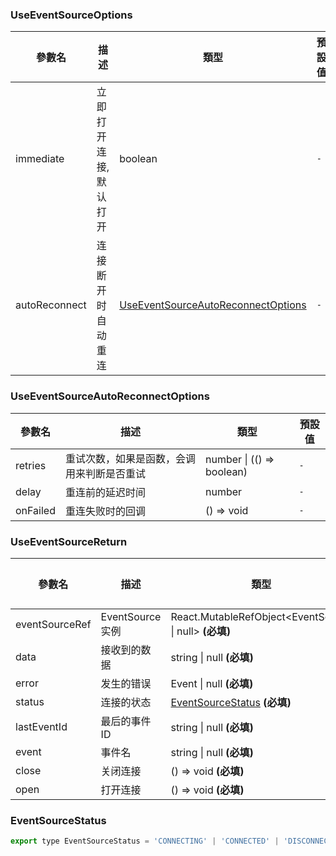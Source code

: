 ### UseEventSourceOptions

|參數名|描述|類型|預設值|
|---|---|---|---|
|immediate|立即打开连接, 默认打开|boolean |`-`|
|autoReconnect|连接断开时自动重连|[UseEventSourceAutoReconnectOptions](#useeventsourceautoreconnectoptions) |`-`|

### UseEventSourceAutoReconnectOptions

|參數名|描述|類型|預設值|
|---|---|---|---|
|retries|重试次数，如果是函数，会调用来判断是否重试|number \| (() => boolean) |`-`|
|delay|重连前的延迟时间|number |`-`|
|onFailed|重连失败时的回调|() => void |`-`|

### UseEventSourceReturn

|參數名|描述|類型|預設值|
|---|---|---|---|
|eventSourceRef|EventSource 实例|React.MutableRefObject&lt;EventSource \| null&gt;  **(必填)**|`-`|
|data|接收到的数据|string \| null  **(必填)**|`-`|
|error|发生的错误|Event \| null  **(必填)**|`-`|
|status|连接的状态|[EventSourceStatus](#eventsourcestatus)  **(必填)**|`-`|
|lastEventId|最后的事件 ID|string \| null  **(必填)**|`-`|
|event|事件名|string \| null  **(必填)**|`-`|
|close|关闭连接|() => void  **(必填)**|`-`|
|open|打开连接|() => void  **(必填)**|`-`|

### EventSourceStatus

```js
export type EventSourceStatus = 'CONNECTING' | 'CONNECTED' | 'DISCONNECTED';
```